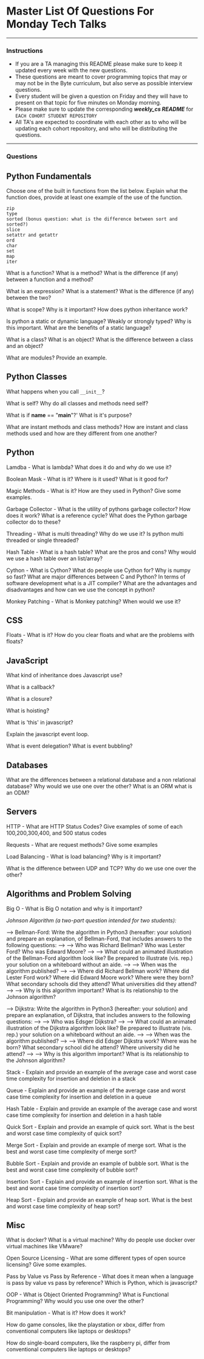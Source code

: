 # Master List Of Questions For Monday Tech Talks

---

### Instructions

* If you are a TA managing this README please make sure to keep it updated every week with the new questions. 
* These questions are meant to cover programming topics that may or may not be in the Byte curriculum, but also serve as possible interview questions. 
* Every student will be given a question on Friday and they will have to present on that topic for five minutes on Monday morning.
* Please make sure to update the corresponding ***weekly_cs README*** for `EACH COHORT STUDENT REPOSITORY`
* All TA's are expected to coordinate with each other as to who will be updating each cohort repository, and who will be distributing the questions. 

---

### Questions

## Python Fundamentals 

Choose one of the built in functions from the list below. Explain what the function does, provide at least one example of the use of the function.

```
zip
type
sorted (bonus question: what is the difference between sort and sorted?) 
slice
setattr and getattr
ord
char
set
map
iter
```

What is a function? What is a method? What is the difference (if any) between a function and a method?

What is an expression? What is a statement? What is the difference (if any) between the two?

What is scope? Why is it important? How does python inheritance work?

Is python a static or dynamic language? Weakly or strongly typed? Why is this important. What are the benefits of a static language?

What is a class? What is an object? What is the difference between a class and an object?

What are modules? Provide an example.

## Python Classes

What happens when you call ```__init__```?

What is self? Why do all classes and methods need self?

What is if __name__ == "__main__"?' What is it's purpose?

What are instant methods and class methods? How are instant and class methods used and how are they different from one another?

## Python 

Lamdba - What is lambda? What does it do and why do we use it?

Boolean Mask - What is it? Where is it used? What is it good for? 

Magic Methods - What is it? How are they used in Python? Give some examples.

Garbage Collector - What is the utility of pythons garbage collector? How does it work? What is a reference cycle? What does the Python garbage collector do to these?

Threading - What is multi threading? Why do we use it? Is python multi threaded or single threaded?

Hash Table - What is a hash table? What are the pros and cons? Why would we use a hash table over an list/array?

Cython - What is Cython? What do people use Cython for? Why is numpy so fast? What are major differences between C and Python? In terms of software development what is a JIT compiler? What are the advantages and disadvantages and how can we use the concept in python?

Monkey Patching - What is Monkey patching? When would we use it?

## CSS 

Floats - What is it? How do you clear floats and what are the problems with floats?

## JavaScript

What kind of inheritance does Javascript use? 

What is a callback? 

What is a closure? 

What is hoisting?

What is 'this' in javascript?

Explain the javascript event loop.

What is event delegation? What is event bubbling?

## Databases 

What are the differences between a relational database and a non relational database? Why would we use one over the other? What is an ORM what is an ODM?

## Servers

HTTP - What are HTTP Status Codes? Give examples of some of each 100,200,300,400, and 500 status codes

Requests - What are request methods? Give some examples

Load Balancing - What is load balancing? Why is it important?

What is the difference between UDP and TCP? Why do we use one over the other?

## Algorithms and Problem Solving

Big O - What is Big O notation and why is it important?

*Johnson Algorithm (a two-part question intended for two students):*

--> Bellman-Ford: Write the algorithm in Python3 (hereafter: your solution) and prepare an explanation, of Bellman-Ford, that includes answers to the following questions:
--> --> Who was Richard Bellman? Who was Lester Ford? Who was Edward Moore?
--> --> What could an animated illustration of the Bellman-Ford algorithm look like? Be prepared to illustrate (vis. rep.) your solution on a whiteboard without an aide.
--> --> When was the algorithm published?
--> --> Where did Richard Bellman work? Where did Lester Ford work? Where did Edward Moore work? Where were they born? What secondary schools did they attend? What universities did they attend?
--> --> Why is this algorithm important? What is its relationship to the Johnson algorithm?

--> Dijkstra: Write the algorithm in Python3 (hereafter: your solution) and prepare an explanation, of Dijkstra, that includes answers to the following questions:
--> --> Who was Edsger Dijkstra?
--> --> What could an animated illustration of the Dijkstra algorithm look like? Be prepared to illustrate (vis. rep.) your solution on a whiteboard without an aide.
--> --> When was the algorithm published?
--> --> Where did Edsger Dijkstra work? Where was he born? What secondary school did he attend? Where university did he attend?
--> --> Why is this algorithm important? What is its relationship to the Johnson algorithm?

Stack - Explain and provide an example of the average case and worst case time complexity for insertion and deletion in a stack 

Queue - Explain and provide an example of the average case and worst case time complexity for insertion and deletion in a queue

Hash Table - Explain and provide an example of the average case and worst case time complexity for insertion and deletion in a hash table

Quick Sort - Explain and provide an example of quick sort. What is the best and worst case time complexity of quick sort? 

Merge Sort - Explain and provide an example of merge sort. What is the best and worst case time complexity of merge sort?

Bubble Sort - Explain and provide an example of bubble sort. What is the best and worst case time complexity of bubble sort?

Insertion Sort - Explain and provide an example of insertion sort. What is the best and worst case time complexity of insertion sort?

Heap Sort - Explain and provide an example of heap sort. What is the best and worst case time complexity of heap sort?

## Misc

What is docker? What is a virtual machine? Why do people use docker over virtual machines like VMware?

Open Source Licensing - What are some different types of open source licensing? Give some examples.

Pass by Value vs Pass by Reference - What does it mean when a language is pass by value vs pass by reference? Which is Python, which is javascript?

OOP - What is Object Oriented Programming? What is Functional Programming? Why would you use one over the other?

Bit manipulation - What is it? How does it work?

How do game consoles, like the playstation or xbox, differ from conventional computers like laptops or desktops?

How do single-board computers, like the raspberry pi, differ from conventional computers like laptops or desktops?


